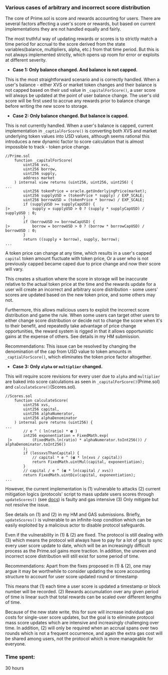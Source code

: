 ### Various cases of arbitrary and incorrect score distribution 
The core of Prime.sol is score and rewards accounting for users. There are several factors affecting a user's score or rewards, but based on current implementations they are not handled equally and fairly.

The most truthful way of updating rewards or scores is to strictly match a time period for accrual to the score derived from the state variables(balance, multipliers, alpha, etc.) from that time period. But this is not always implemented strictly, which opens up room for error or exploits at different severity.

- **Case 1: Only balance changed. And balance is not capped.**

This is the most straightforward scenario and is correctly handled. When a user's balance - either XVS or market token changes and their balance is not capped based on their usd value in `_capitalForScore()`, a user score will always be updated at the point of user balance change. The user's old score will be first used to accrue any rewards prior to balance change before writing the new score to storage.

- **Case 2: Only balance changed. But balance is capped.**

This is not currently handled. When a user's balance is capped, current implementation in `_captialForScore()` is converting both XVS and market underlying token values into USD values, although seems rational this introduces a new dynamic factor to score calculation that is almost impossible to track - token price change. 

```solidity
//Prime.sol
    function _capitalForScore(
        uint256 xvs,
        uint256 borrow,
        uint256 supply,
        address market
    ) internal view returns (uint256, uint256, uint256) {
...
        uint256 tokenPrice = oracle.getUnderlyingPrice(market);
        uint256 supplyUSD = (tokenPrice * supply) / EXP_SCALE;
        uint256 borrowUSD = (tokenPrice * borrow) / EXP_SCALE;
        if (supplyUSD >= supplyCapUSD) {
|>          supply = supplyUSD > 0 ? (supply * supplyCapUSD) / supplyUSD : 0;
        }
        if (borrowUSD >= borrowCapUSD) {
|>          borrow = borrowUSD > 0 ? (borrow * borrowCapUSD) / borrowUSD : 0;
        }
        return ((supply + borrow), supply, borrow);
...
```

A token price can change at any time, which results in a user's capped `capital` token amount fluctuate with token price, Or a user who is not previously capped became caped due to price change and now their score will vary. 

This creates a situation where the score in storage will be inaccurate relative to the actual token price at the time and the rewards update for a user will create an incorrect and arbitrary score distribution - some users' scores are updated based on the new token price, and some others may not. 

Furthermore, this allows malicious users to exploit the incorrect score distribution and game the rule. 
When some users can target other users to either change score distribution or decide not to change the score when it's to their benefit, and repeatedly take advantage of price change opportunities, the reward system is rigged in that it allows opportunistic gains at the expense of others. See details in my HM submission.

Recommendations:
This issue can be resolved by changing the denomination of the cap from USD value to token amounts in `_captialForScore()`, which eliminates the token price factor altogether.

- **Case 3: Only `alpha` or `multiplier` changed.**

This will require score revisions for every user due to `alpha` and `multiplier` are baked into score calculations as seen in `_capitalForScore()`(Prime.sol) and `calculateScore()`(Scores.sol). 

```solidity
//Scores.sol
    function calculateScore(
        uint256 xvs,
        uint256 capital,
        uint256 alphaNumerator,
        uint256 alphaDenominator
    ) internal pure returns (uint256) {
...
        // e ^ ( ln(ratio) * 𝝰 )
        int256 exponentiation = FixedMath.exp(
 |>         (FixedMath.ln(ratio) * alphaNumerator.toInt256()) / alphaDenominator.toInt256()
        );
        if (lessxvsThanCapital) {
            // capital * e ^ (𝝰 * ln(xvs / capital))
            return FixedMath.uintMul(capital, exponentiation);
        }
        // capital / e ^ (𝝰 * ln(capital / xvs))
        return FixedMath.uintDiv(capital, exponentiation);
...
```

However, the current implementation is (1) vulnerable to attacks (2) current mitigation logics (protocols' script to mass update users scores through `updateScores()` (see [docs](https://github.com/code-423n4/2023-09-venus/blob/main/contracts/Tokens/Prime/README.md#update-cap-multipliers-and-alpha)) is faulty and gas intensive (3) Only mitigate but not resolve the issue.

See details on (1) and (2) in my HM and GAS submissions. Briefly, `updateScores()` is vulnerable to an infinite-loop condition which can be easily exploited by a malicious actor to disable protocol safeguards.

Even if the vulnerability in (1) & (2) are fixed. The protocol is still dealing with (3) which means the protocol will always have to pay for a lot of gas to sync every user score update to date, which will be an increasingly difficult process as the Prime.sol gains more traction. In addition, the uneven and incorrect score distribution will still exist for some period of time.

Recommendations:
Apart from the fixes proposed in (1) & (2), one may argue it may be worthwhile to consider updating the score accounting structure to account for user score updated round or timestamp

This means that (1) each time a user score is updated a timestamp or block number will be recorded. (2) Rewards accumulation over any given period of time is linear such that total rewards can be scaled over different lengths of time. 

Because of the new state write, this for sure will increase individual gas costs for single-user score updates, but the goal is to eliminate protocol mass score updates which are intensive and increasingly challenging over time. In addition, (2) will only be required when an accrual spans over two rounds which is not a frequent occurrence, and again the extra gas cost will be shared among users, not the protocol which is more manageable for everyone.













 









### Time spent:
30 hours